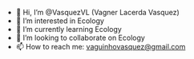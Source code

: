 - 👋 Hi, I’m @VasquezVL (Vagner Lacerda Vasquez)
- 👀 I’m interested in Ecology
- 🌱 I’m currently learning Ecology
- 💞️ I’m looking to collaborate on Ecology
- 📫 How to reach me: vaguinhovasquez@gmail.com

<!---
VasquezVL/VasquezVL is a ✨ special ✨ repository because its `README.md` (this file) appears on your GitHub profile.
You can click the Preview link to take a look at your changes.
--->
